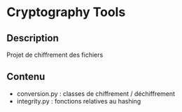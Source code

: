# Cryptography Tools

## Description
Projet de chiffrement des fichiers

## Contenu
* conversion.py : classes de chiffrement / déchiffrement
* integrity.py : fonctions relatives au hashing
